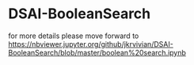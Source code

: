 # DSAI-BooleanSearch

for more details please move forward to 
https://nbviewer.jupyter.org/github/jkrvivian/DSAI-BooleanSearch/blob/master/boolean%20search.ipynb
